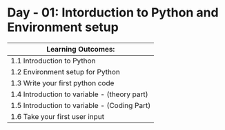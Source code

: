 # Day - 01: Intorduction to Python and Environment setup

| Learning Outcomes:                           |
| -------------------------------------------- |
| 1.1 Introduction to Python                   |
| 1.2 Environment setup for Python             |
| 1.3 Write your first python code             |
| 1.4 Introduction to variable - (theory part) |
| 1.5 Introduction to variable - (Coding Part) |
| 1.6 Take your first user input               |
